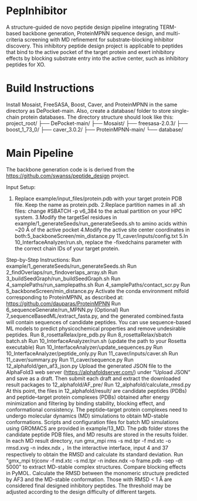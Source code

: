 # PepInhibitor
A structure-guided de novo peptide design pipeline integrating TERM-based backbone generation, ProteinMPNN sequence design, and multi-criteria screening with MD refinement for substrate-blocking inhibitor discovery. This inhibitory peptide design project is applicable to peptides that bind to the active pocket of the target protein and exert inhibitory effects by blocking substrate entry into the active center, such as inhibitory peptides for XO.

# Build Instructions
Install Mosaist, FreeSASA, Boost, Caver, and ProteinMPNN in the same directory as DePocket-main. Also, create a database/ folder to store single-chain protein databases. The directory structure should look like this:
project_root/
├── DePocket-main/
├── Mosaist/
├── freesasa-2.0.3/
├── boost_1_73_0/
├── caver_3.0.2/
├── ProteinMPNN-main/
└── database/

# Main Pipeline
The backbone generation code is  is derived from the https://github.com/swanss/peptide_design project.

Input Setup:
1. Replace example/input_files/protein.pdb with your target protein PDB file. Keep the name as protein.pdb.
2.Replace partition names in all .sh files: change #SBATCH -p v6_384 to the actual partition on your HPC system.
3.Modify the targetSel residues in example/1_generateSeeds/run_generateSeeds.sh to amino acids within ~20 Å of the active pocket
4.Modify the active site center coordinates in both:5_backboneScreen/min_distance.py    11_caver/inputs/config.txt
5.In 10_InterfaceAnalyzer/run.sh, replace the -fixedchains parameter with the correct chain IDs of your target protein.

Step-by-Step Instructions:
Run example/1_generateSeeds/run_generateSeeds.sh
Run 2_findOverlaps/run_findoverlaps_array.sh
Run 3_buildSeedGraph/run_buildSeedGraph.sh
Run 4_samplePaths/run_samplepaths.sh
Run 4_samplePaths/contact_scr.py
Run 5_backboneScreen/min_distance.py
Activate the conda environment mlfold corresponding to ProteinMPNN, as described at: https://github.com/dauparas/ProteinMPNN
Run 6_sequenceGenerate/run_MPNN.py
(Optional) Run 7_sequenceBasedML/extract_fasta.py, and the generated combined.fasta will contain sequences of candidate peptides. You can use sequence-based ML models to predict physicochemical properties and remove undesirable peptides.
Run 8_rosettaRelax/pre_pdb.py
Run 8_rosettaRelax/sbatch batch.sh
Run 10_InterfaceAnalyzer/run.sh (update the path to your Rosetta executable)
Run 10_InterfaceAnalyzer/update_sequences.py
Run 10_InterfaceAnalyzer/peptide_only.py
Run 11_caver/inputs/caver.sh
Run 11_caver/summary.py
Run 11_caver/sequence.py
Run 12_alphafold/gen_af3_json.py
Upload the generated JSON file to the AlphaFold3 web server (https://alphafoldserver.com/) under “Upload JSON” and save as a draft. Then submit each draft and extract the downloaded result packages to 12_alphafold/AF_pre/
Run 12_alphafold/calculate_rmsd.py
At this point, the files in 12_alphafold/result/ are candidate peptides (PDBs) and peptide–target protein complexes (PDBs) obtained after energy minimization and filtering by binding stability, blocking effect, and conformational consistency.
The peptide–target protein complexes need to undergo molecular dynamics (MD) simulations to obtain MD-stable conformations. Scripts and configuration files for batch MD simulations using GROMACS are provided in example/13_MD. The pdb folder stores the candidate peptide PDB files, and MD results are stored in the results folder.
In each MD result directory, run gmx_mpi rms -s md.tpr -f md.xtc -o rmsd.xvg -n index.ndx ，In the interactive interface, input 4 and 37 respectively to obtain the RMSD and calculate its standard deviation.
Run "gmx_mpi trjconv -f md.xtc -s md.tpr -n index.ndx -o frame.pdb -sep -dt 5000" to extract MD-stable complex structures. Compare blocking effects in PyMOL.
Calculate the RMSD between the monomeric structure predicted by AF3 and the MD-stable conformation. Those with RMSD < 1 Å are considered final designed inhibitory peptides. The threshold may be adjusted according to the design difficulty of different targets.


